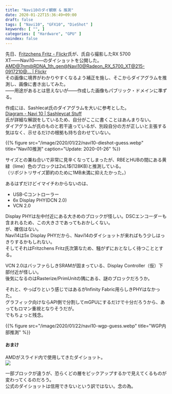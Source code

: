 ```yaml
---
title: "Navi10のダイ観察 & 推測"
date: 2020-01-22T15:36:49+09:00
draft: false
tags: [ "Navi10", "GFX10", "DieShot" ]
keywords: [ "", ]
categories: [ "Hardware", "GPU" ]
noindex: false
---
```


先日、[Fritzchens Fritz - Flickr](https://www.flickr.com/photos/130561288@N04/)氏が、氏自ら撮影したRX 5700 XT――Navi10――のダイショットを公開した。  
[AMD@7nm@RDNA_1th_gen@Navi10@Radeon_RX_5700_XT@215-0917210@… | Flickr](https://www.flickr.com/photos/130561288@N04/49411586768/in/photostream/)  
その画像に境界がわかりやすくなるよう補正を施し、そこからダイアグラムを推測し、画像に書き出してみた。  
――用途があるとは思えないが――作成した画像もパブリック・ドメインに準ずる。  

作成には、Sashlecat氏のダイアグラムを大いに参考とした。  
[Diagram - Navi 10 | Sashleycat Stuff](https://www.sashleycat.com/diagram-navi-10)  
氏が詳細な解説をしているため、自分がここに書くことはあんまりない。  
ダイアグラムが氏のものと若干違っているが、別段自分の方が正しいと主張する気はなく、示せるだけの根拠も持ち合わせていない。  

{{% figure src="/image/2020/01/22/navi10-dieshot-guess.webp" title="Navi10推測" caption="Update: 2020-01-26" %}}

サイズとの兼ね合いで非常に見辛くなってしまったが、RBEとHUBの間にある黄緑（lime）色のブロックは2xL1$(128KB)と推測している。  
（リポジトリサイズ節約のために1MB未満に抑えたかった。）  

あるはずだけどイマイチわからないのは、

 * USB-Cコントローラー
 * 6x Display PHY(DCN 2.0)
 * VCN 2.0

Display PHYは左中付近にある大きめのブロックが怪しい。DSCエンコーダーも含まれるため、この大きさであってもおかしくない。  
が、確信はない。  
Navi14は5x Display PHYだから、Navi14のダイショットが来ればもう少しはっきりするかもしれない。  
そしてそれはFritzchens Fritz氏次第なため、騒がずにおとなしく待つこととする。  

VCN 2.0はバッファらしきSRAMが固まっている、Display Controller（仮）下部付近が怪しい。  
後気になるのはRasterize/PrimUnitの隅にある、謎のブロックだろうか。  

それと、やっぱりという感じではあるがInfinity Fabric用らしきPHYはなかった。  
グラフィック向けならAPI側で分割してmGPUにするだけで十分だろうから、あってもロマン重視となりそうだが。  
<span class="hide">でもちょっと残念。</span>

{{% figure src="/image/2020/01/22/navi10-wgp-guess.webp" title="WGP内部推測" %}}

#### おまけ
AMDがスライド内で使用してきたダイショット。  
![](/image/2020/01/22/navi10-dieshot-official.webp)  

一部ブロックが違うが、恐らくどの層をピックアップするかで見えてくるものが変わってくるのだろう。  
<span class="hide">公式のダイショットは信用できないという訳ではない。念の為。</span>
